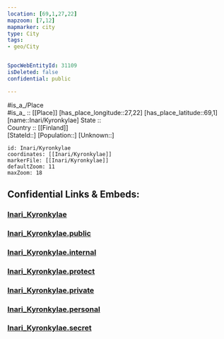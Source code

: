 ```yaml
---
location: [69,1,27,22] 
mapzoom: [7,12] 
mapmarker: city 
type: City
tags:
- geo/City


SpocWebEntityId: 31109
isDeleted: false
confidential: public

---
```

#is_a_/Place  
#is_a_ :: [[Place]] 
[has_place_longitude::27,22] 
[has_place_latitude::69,1] 
[name::Inari/Kyronkylae] 
State ::  
Country :: [[Finland]]  
[StateId::] 
[Population::] 
[Unknown::] 


```leaflet
id: Inari/Kyronkylae
coordinates: [[Inari/Kyronkylae]] 
markerFile: [[Inari/Kyronkylae]] 
defaultZoom: 11 
maxZoom: 18
```


## Confidential Links & Embeds: 

### [Inari_Kyronkylae](/_Standards/Earth/Continent/Europe/Europe~North/Finland/City/Inari_Kyronkylae.md) 

### [Inari_Kyronkylae.public](/_public/Earth/Continent/Europe/Europe~North/Finland/City/Inari_Kyronkylae.public.md) 

### [Inari_Kyronkylae.internal](/_internal/Earth/Continent/Europe/Europe~North/Finland/City/Inari_Kyronkylae.internal.md) 

### [Inari_Kyronkylae.protect](/_protect/Earth/Continent/Europe/Europe~North/Finland/City/Inari_Kyronkylae.protect.md) 

### [Inari_Kyronkylae.private](/_private/Earth/Continent/Europe/Europe~North/Finland/City/Inari_Kyronkylae.private.md) 

### [Inari_Kyronkylae.personal](/_personal/Earth/Continent/Europe/Europe~North/Finland/City/Inari_Kyronkylae.personal.md) 

### [Inari_Kyronkylae.secret](/_secret/Earth/Continent/Europe/Europe~North/Finland/City/Inari_Kyronkylae.secret.md)

